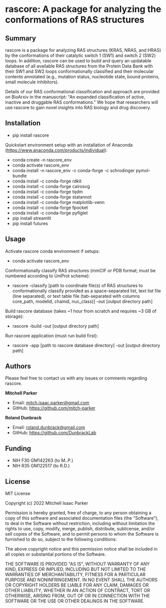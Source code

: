 # rascore: A package for analyzing the conformations of RAS structures

## Summary

rascore is a package for analyzing RAS structures (KRAS, NRAS, and HRAS) by the conformations of their catalytic switch 1 (SW1) and switch 2 (SW2) loops. In addition, rascore can be used to build and query an updatable database of all available RAS structures from the Protein Data Bank with their SW1 and SW2 loops conformationally classified and their molecular contents annotated (e.g., mutation status, nucleotide state, bound proteins, small molecule inhibitors). 

Details of our RAS conformational classification and approach are provided on BioArxiv in the manuscript: "An expanded classification of active, inactive and druggable RAS conformations." We hope that researchers will use rascore to gain novel insights into RAS biology and drug discovery. 

## Installation

- pip install rascore

Quickstart environment setup with an installation of Anaconda (https://www.anaconda.com/products/individual):

- conda create -n rascore_env
- conda activate rascore_env
- conda install -n rascore_env -c conda-forge -c schrodinger pymol-bundle
- conda install -c conda-forge rdkit
- conda install -c conda-forge cairosvg 
- conda install -c conda-forge tqdm
- conda install -c conda-forge statannot 
- conda install -c conda-forge matplotlib-venn
- conda install -c conda-forge fpocket
- conda install -c conda-forge pyfiglet 
- pip install streamlit
- pip install futures

## Usage

Activate rascore conda environment if setups:

- conda activate rascore_env

Conformationally classify RAS structures (mmCIF or PDB format; must be numbered according to UniProt scheme):

- rascore -classify [path to coordinate file(s) of RAS structures to conformationally classify provided as a space-separated list, text list file (line separated), or text table file (tab-separated with columns core_path, modelid, chainid, nuc_class)] -out [output directory path]

Build rascore database (takes ~1 hour from scratch and requires ~3 GB of storage):

- rascore -build -out [output directory path]

Run rascore application (must run build first):

- rascore -app [path to rascore database directory] -out [output directory path]

## Authors

Please feel free to contact us with any issues or comments regarding rascore.

**Mitchell Parker**

- Email: mitch.isaac.parker@gmail.com
- GitHub: https://github.com/mitch-parker

**Roland Dunbrack**

- Email: roland.dunbrack@gmail.com
- GitHub: https://github.com/DunbrackLab

## Funding

- NIH F30 GM142263 (to M..P.)
- NIH R35 GM122517 (to R.D.)

## License
MIT License

Copyright (c) 2022 Mitchell Isaac Parker

Permission is hereby granted, free of charge, to any person obtaining a copy
of this software and associated documentation files (the "Software"), to deal
in the Software without restriction, including without limitation the rights
to use, copy, modify, merge, publish, distribute, sublicense, and/or sell
copies of the Software, and to permit persons to whom the Software is
furnished to do so, subject to the following conditions:

The above copyright notice and this permission notice shall be included in all
copies or substantial portions of the Software.

THE SOFTWARE IS PROVIDED "AS IS", WITHOUT WARRANTY OF ANY KIND, EXPRESS OR
IMPLIED, INCLUDING BUT NOT LIMITED TO THE WARRANTIES OF MERCHANTABILITY,
FITNESS FOR A PARTICULAR PURPOSE AND NONINFRINGEMENT. IN NO EVENT SHALL THE
AUTHORS OR COPYRIGHT HOLDERS BE LIABLE FOR ANY CLAIM, DAMAGES OR OTHER
LIABILITY, WHETHER IN AN ACTION OF CONTRACT, TORT OR OTHERWISE, ARISING FROM,
OUT OF OR IN CONNECTION WITH THE SOFTWARE OR THE USE OR OTHER DEALINGS IN THE
SOFTWARE.